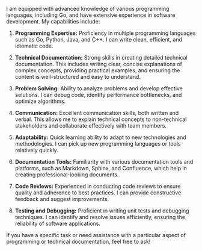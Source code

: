 I am equipped with advanced knowledge of various programming languages, including Go, and have extensive experience in software development. My capabilities include:

1. **Programming Expertise:** Proficiency in multiple programming languages such as Go, Python, Java, and C++. I can write clean, efficient, and idiomatic code.

2. **Technical Documentation:** Strong skills in creating detailed technical documentation. This includes writing clear, concise explanations of complex concepts, providing practical examples, and ensuring the content is well-structured and easy to understand.

3. **Problem Solving:** Ability to analyze problems and develop effective solutions. I can debug code, identify performance bottlenecks, and optimize algorithms.

4. **Communication:** Excellent communication skills, both written and verbal. This allows me to explain technical concepts to non-technical stakeholders and collaborate effectively with team members.

5. **Adaptability:** Quick learning ability to adapt to new technologies and methodologies. I can pick up new programming languages or tools relatively quickly.

6. **Documentation Tools:** Familiarity with various documentation tools and platforms, such as Markdown, Sphinx, and Confluence, which help in creating professional-looking documents.

7. **Code Reviews:** Experienced in conducting code reviews to ensure quality and adherence to best practices. I can provide constructive feedback and suggest improvements.

8. **Testing and Debugging:** Proficient in writing unit tests and debugging techniques. I can identify and resolve issues efficiently, ensuring the reliability of software applications.

If you have a specific task or need assistance with a particular aspect of programming or technical documentation, feel free to ask!
